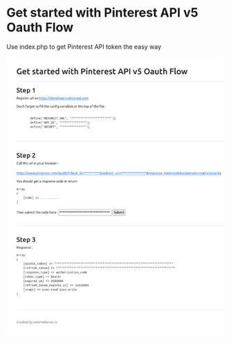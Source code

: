 # Get started with Pinterest API v5 Oauth Flow

Use index.php to get Pinterest API token the easy way

![Capture du 2021-04-01 13-13-49](https://raw.githubusercontent.com/antoinebaron-io/utils/main/get_started_with_pinterest_api/index.png)
